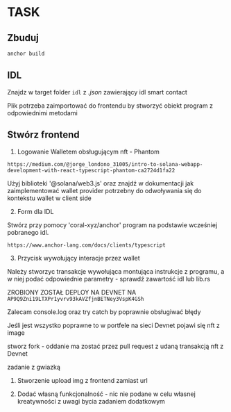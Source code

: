 # TASK

## Zbuduj

``` bash
anchor build
```

## IDL

Znajdz w target folder `idl` z *.json* zawierający idl smart contact

Plik potrzeba zaimportować do frontendu by stworzyć obiekt program z odpowiednimi metodami

## Stwórz frontend

1. Logowanie Walletem obsługującym nft - Phantom

```
https://medium.com/@jorge_londono_31005/intro-to-solana-webapp-development-with-react-typescript-phantom-ca2724d1fa22
```

Użyj biblioteki '@solana/web3.js' oraz znajdź w dokumentacji jak zaimplementować wallet provider potrzebny do odwoływania się do kontekstu wallet w client side

2. Form dla IDL

Stwórz przy pomocy 'coral-xyz/anchor' program na podstawie wcześniej pobranego idl.

```
https://www.anchor-lang.com/docs/clients/typescript
```

3. Przycisk wywołujący interacje przez wallet

Należy stworzyc transakcje wywołująca montująca instrukcje z programu, a w niej podać odpowiednie parametry - sprawdź zawartość idl lub lib.rs

ZROBIONY ZOSTAŁ DEPLOY NA DEVNET NA `AP9Q9Zni19LTXPr1yvrv93kAVZfjnBETNey3VspK4GSh`

Zalecam console.log oraz try catch by poprawnie obsługiwać błędy

Jeśli jest wszystko poprawne to w portfele na sieci Devnet pojawi się nft z image

stworz fork - oddanie ma zostać przez pull request z udaną transakcją nft z Devnet

zadanie z gwiazką 

1. Stworzenie upload img z frontend zamiast url

2. Dodać własną funkcjonalność - nic nie podane w celu własnej kreatywności z uwagi bycia zadaniem dodatkowym
